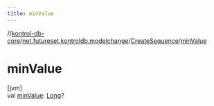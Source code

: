 ```yaml
---
title: minValue
---
```

//[kontrol-db-core](../../../index.html)/[net.futureset.kontroldb.modelchange](../index.html)/[CreateSequence](index.html)/[minValue](min-value.html)



# minValue



[jvm]\
val [minValue](min-value.html): [Long](https://kotlinlang.org/api/latest/jvm/stdlib/kotlin/-long/index.html)?




